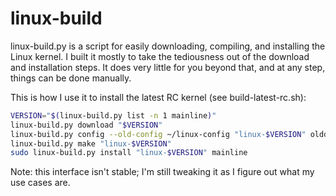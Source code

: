 linux-build
===========
linux-build.py is a script for easily downloading, compiling, and installing
the Linux kernel. I built it mostly to take the tediousness out of the download
and installation steps. It does very little for you beyond that, and at any
step, things can be done manually.

This is how I use it to install the latest RC kernel (see build-latest-rc.sh):

```sh
VERSION="$(linux-build.py list -n 1 mainline)"
linux-build.py download "$VERSION"
linux-build.py config --old-config ~/linux-config "linux-$VERSION" olddefconfig
linux-build.py make "linux-$VERSION"
sudo linux-build.py install "linux-$VERSION" mainline
```

Note: this interface isn't stable; I'm still tweaking it as I figure out what
my use cases are.
